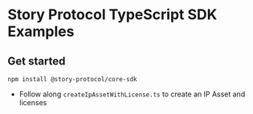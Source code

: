 # Story Protocol TypeScript SDK Examples

## Get started

```
npm install @story-protocol/core-sdk
```

- Follow along `createIpAssetWithLicense.ts` to create an IP Asset and licenses
